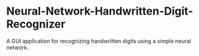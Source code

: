 # Neural-Network-Handwritten-Digit-Recognizer
A GUI application for recognizing handwritten digits using a simple neural network.
